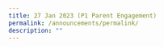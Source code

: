 ```yaml
---
title: 27 Jan 2023 (P1 Parent Engagement)
permalink: /announcements/permalink/
description: ""
---
```

